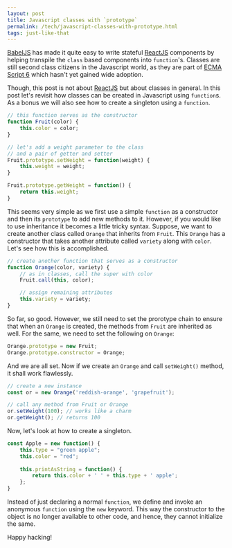 ```yaml
---
layout: post
title: Javascript classes with `prototype`
permalink: /tech/javascript-classes-with-prototype.html
tags: just-like-that
---
```


[BabelJS][1] has made it quite easy to write stateful [ReactJS][2] components by
helping transpile the `class` based components into `function`'s. Classes are still
second class citizens in the Javascript world, as they are part of [ECMA Script 6][3]
which hasn't yet gained wide adoption. 

Though, this post is not about [ReactJS][2] but about classes in general. In this
post let's revisit how classes can be created in Javascript using `function`s. As a
bonus we will also see how to create a singleton using a `function`.

```js
// this function serves as the constructor
function Fruit(color) {
    this.color = color;
}

// let's add a weight parameter to the class
// and a pair of getter and setter
Fruit.prototype.setWeight = function(weight) {
    this.weight = weight;
}

Fruit.prototype.getWeight = function() {
    return this.weight;
}
```

This seems very simple as we first use a simple `function` as a constructor and then
its `prototype` to add new methods to it. However, if you would like to use inheritance
it becomes a little tricky syntax. Suppose, we want to create another class called
`Orange` that inherits from `Fruit`. This `Orange` has a constructor that takes another
attribute called `variety` along with `color`. Let's see how this is accomplished.

```js
// create another function that serves as a constructor
function Orange(color, variety) {
    // as in classes, call the super with color
    Fruit.call(this, color);

    // assign remaining attributes
    this.variety = variety;
}
```

So far, so good. However, we still need to set the prorotype chain to ensure that when 
an `Orange` is created, the methods from `Fruit` are inherited as well. For the same, we
need to set the following on `Orange`:

```js
Orange.prototype = new Fruit;
Orange.prototype.constructor = Orange;
```

And we are all set. Now if we create an `Orange` and call `setWeight()` method, it shall
work flawlessly.

```js
// create a new instance
const or = new Orange('reddish-orange', 'grapefruit');

// call any method from Fruit or Orange
or.setWeight(100); // works like a charm
or.getWeight(); // returns 100
```

Now, let's look at how to create a singleton.

```js
const Apple = new function() {
    this.type = "green apple";
    this.color = "red";
    
    this.printAsString = function() {
        return this.color + ' ' + this.type + ' apple';
    };
}
```

Instead of just declaring a normal `function`, we define and invoke an anonymous `function`
using the `new` keyword. This way the constructor to the object is no longer available to
other code, and hence, they cannot initialize the same.

Happy hacking!


[1]: https://babeljs.io
[2]: https://reactjs.org
[3]: https://262.ecma-international.org/6.0/
